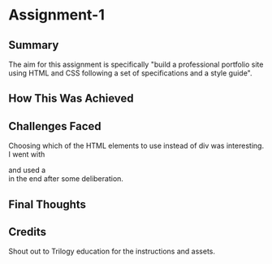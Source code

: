 # Assignment-1

## Summary

The aim for this assignment is specifically "build a professional portfolio site using HTML and CSS following a set of specifications and a style guide".

## How This Was Achieved

## Challenges Faced

Choosing which of the HTML elements to use instead of div was interesting. I went with <main> and used a <div> in the end after some deliberation.

## Final Thoughts


## Credits

Shout out to Trilogy education for the instructions and assets.